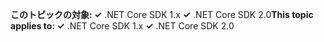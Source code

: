 <span data-ttu-id="ee117-101">**このトピックの対象: ✓** .NET Core SDK 1.x **✓** .NET Core SDK 2.0</span><span class="sxs-lookup"><span data-stu-id="ee117-101">**This topic applies to: ✓** .NET Core SDK 1.x **✓** .NET Core SDK 2.0</span></span>
